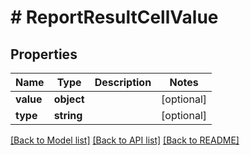 # # ReportResultCellValue

## Properties

Name | Type | Description | Notes
------------ | ------------- | ------------- | -------------
**value** | **object** |  | [optional]
**type** | **string** |  | [optional]

[[Back to Model list]](../../README.md#models) [[Back to API list]](../../README.md#endpoints) [[Back to README]](../../README.md)

